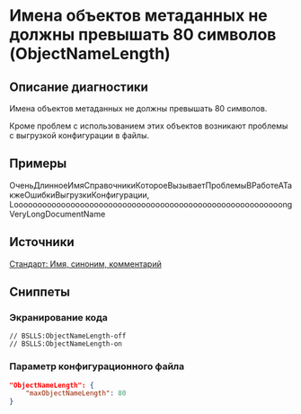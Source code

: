 # Имена объектов метаданных не должны превышать 80 символов (ObjectNameLength)

<Metadata>

## <Params>

<!-- Блоки выше заполняются автоматически, не трогать -->
## Описание диагностики
<!-- Описание диагностики заполняется вручную. Необходимо понятным языком описать смысл и схему работу -->

Имена объектов метаданных не должны превышать 80 символов.

Кроме проблем с использованием этих объектов возникают проблемы с выгрузкой конфигурации в файлы.

## Примеры

ОченьДлинноеИмяСправочникиКотороеВызываетПроблемыВРаботеАТакжеОшибкиВыгрузкиКонфигурации, LooooooooooooooooooooooooooooooooooooooooooooooooooooooooongVeryLongDocumentName

## Источники
<!-- Необходимо указывать ссылки на все источники, из которых почерпнута информация для создания диагностики -->

[Стандарт: Имя, синоним, комментарий](https://its.1c.ru/db/v8std#content:474:hdoc:2.3)

## Сниппеты
<!-- Блоки ниже заполняются автоматически, не трогать -->

### Экранирование кода

```bsl
// BSLLS:ObjectNameLength-off
// BSLLS:ObjectNameLength-on
```

### Параметр конфигурационного файла

```json
"ObjectNameLength": {
    "maxObjectNameLength": 80
}
```
